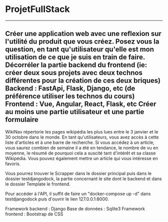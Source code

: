 # ProjetFullStack

---------------------------------------
Créer une application web avec une reflexion sur l'utilité du produit que vous créez. Posez vous la question, en tant qu'utilisateur qu'elle est mon utilisation de ce que je suis en train de faire.
Décorréler la partie backend du frontend (ie: créer deux sous projets avec deux technos différentes pour la création de ces deux briques)
Backend : FastApi, Flask, Django, etc (de préférence utiliser les technos du cours)
Frontend : Vue, Angular, React, Flask, etc
Créer au moins une partie utilisateur et une partie formulaire
---------------------------------------

WikiNav répertorie les pages wikipédia les plus lues entre le 3 janvier et le 30 octobre dans le monde. 
En tant qu'utilisateurs, vous avez accès à cette liste d'articles et à une barre de recherche. 
Si vous accédez à un article, vous saurez combien de semaine il a été en tendance, le nombre de vu en moyenne, le résumé de pourquoi cela a suscité tant d'intérêt et sa classe Wikipédia. 
Vous pouvez également mettre un article qui vous intéresse en favoris. 


Vous pourrez trouver le Scrapper dans le dossier principal puis dans le dossier testdjangodock, la partie concernant le site dont le backend et dans le dossier Template le frontend.

Pour accéder à l'API, il suffit de faire un "docker-compose up -d" dans testdjangodock puis d'ouvrir le lien 127.0.0.1:8000.

Framework backend : Django
Base de données : Sqlite3 
Framework frontend : Bootstrap de CSS
